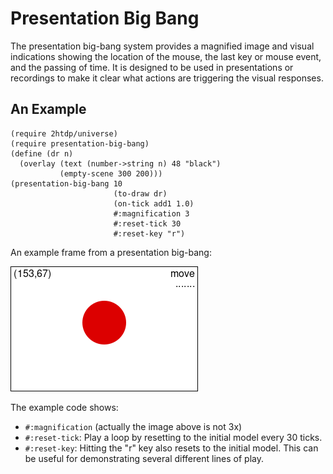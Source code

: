 # Presentation Big Bang

The presentation big-bang system provides a magnified image and visual
indications showing the location of the mouse, the last key or mouse
event, and the passing of time. It is designed to be used in
presentations or recordings to make it clear what actions are
triggering the visual responses.

## An Example

```racket
(require 2htdp/universe)
(require presentation-big-bang)
(define (dr n)
  (overlay (text (number->string n) 48 "black")
           (empty-scene 300 200)))
(presentation-big-bang 10
                       (to-draw dr)
                       (on-tick add1 1.0)
                       #:magnification 3
                       #:reset-tick 30
                       #:reset-key "r")
```

An example frame from a presentation big-bang:

![Magnified big-bang with annotations](example.png)

The example code shows:

* `#:magnification` (actually the image above is not 3x)
* `#:reset-tick`: Play a loop by resetting to the initial model every
  30 ticks.
* `#:reset-key`: Hitting the "r" key also resets to the initial
  model. This can be useful for demonstrating several different lines
  of play.
